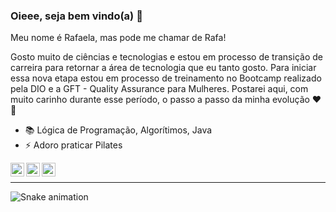### Oieee, seja bem vindo(a) 👋

Meu nome é Rafaela, mas pode me chamar de Rafa!

Gosto muito de ciências e tecnologias e estou em processo de transição de carreira para retornar a área de tecnologia que eu tanto gosto.
Para iniciar essa nova etapa estou em processo de treinamento no Bootcamp realizado pela DIO e a GFT - Quality Assurance para Mulheres.
Postarei aqui, com muito carinho durante esse período, o passo a passo da minha evolução ❤️🚀

- 📚 Lógica de Programação, Algorítimos, Java
- ⚡ Adoro praticar Pilates

</div>

<a target="_blank" href="https://www.linkedin.com/in/rafasoaresdesa/">
  <img align="left" alt="LinkdeIN" width="22px" src="https://cdn.jsdelivr.net/npm/simple-icons@v3/icons/linkedin.svg" />
</a>
<a target="_blank" href="mailto:rafa.soaresdesa@gmail.com">
  <img align="left" alt="Gmail" width="22px" src="https://cdn.jsdelivr.net/npm/simple-icons@v3/icons/gmail.svg" />
</a>
<a target="_blank" href="https://api.whatsapp.com/send?phone=5519989495610">
  <img align="left" alt="Whatsapp" width="22px" src="https://cdn.jsdelivr.net/npm/simple-icons@v3/icons/whatsapp.svg" />
</a>
</br>

---

</div>

![Snake animation](https://github.com/rafa-soares/rafa-soares/blob/output/github-contribution-grid-snake.svg)

</div>
